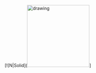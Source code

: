 [![N|Solid](<img src="https://lh4.googleusercontent.com/SPfbC5iMB_xnHXrR4FXtpGXbU_t5OY0NpHepLFz_IQo8oo5cF72UnEqupClR2J1EADGD1CiG=w16383" alt="drawing" width="200"/>]

